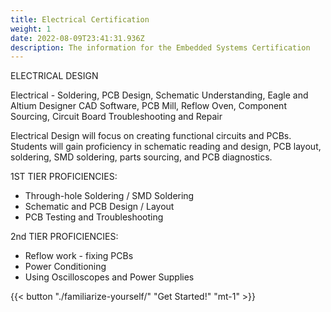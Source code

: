 ```yaml
---
title: Electrical Certification
weight: 1
date: 2022-08-09T23:41:31.936Z
description: The information for the Embedded Systems Certification
---
```

<!--StartFragment-->

ELECTRICAL DESIGN

Electrical - Soldering, PCB Design, Schematic Understanding, Eagle and Altium Designer CAD Software, PCB Mill, Reflow Oven, Component Sourcing, Circuit Board Troubleshooting and Repair

Electrical Design will focus on creating functional circuits and PCBs. Students will gain proficiency in schematic reading and design, PCB layout, soldering, SMD soldering, parts sourcing, and PCB diagnostics. 

1ST TIER PROFICIENCIES:

* Through-hole Soldering / SMD Soldering
* Schematic and PCB Design / Layout
* PCB Testing and Troubleshooting

2nd TIER PROFICIENCIES:

* Reflow work - fixing PCBs
* Power Conditioning
* Using Oscilloscopes and Power Supplies

{{< button "./familiarize-yourself/" "Get Started!" "mt-1" >}}

<!--EndFragment-->